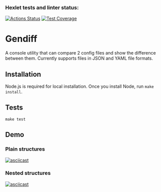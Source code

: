 ### Hexlet tests and linter status:
[![Actions Status](https://github.com/Pavel-Kr/frontend-project-46/actions/workflows/hexlet-check.yml/badge.svg)](https://github.com/Pavel-Kr/frontend-project-46/actions)
[![Test Coverage](https://api.codeclimate.com/v1/badges/0c3da07524211c6dfeed/test_coverage)](https://codeclimate.com/github/Pavel-Kr/frontend-project-46/test_coverage)

# Gendiff

A console utility that can compare 2 config files and show the difference between them. Currently supports files in JSON and YAML file formats.

## Installation

Node.js is required for local installation. Once you install Node, run `make install`.

## Tests

`make test`

## Demo

### Plain structures

[![asciicast](https://asciinema.org/a/nXZiTxh5yXC2hx3gphyaypHzF.svg)](https://asciinema.org/a/nXZiTxh5yXC2hx3gphyaypHzF)

### Nested structures

[![asciicast](https://asciinema.org/a/7xdlLb4E7KrFOHrOwfMMDNH3n.svg)](https://asciinema.org/a/7xdlLb4E7KrFOHrOwfMMDNH3n)